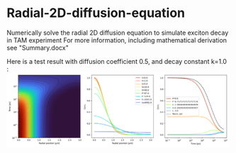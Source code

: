 # Radial-2D-diffusion-equation
Numerically solve the radial 2D diffusion equation to simulate exciton decay in TAM experiment
For more information, including mathematical derivation see "Summary.docx"

Here is a test result with diffusion coefficient 0.5, and decay constant k=1.0 :
![D=5, k=0](D=5,k=0.png)

